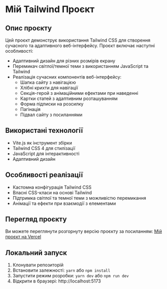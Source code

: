 # Мій Tailwind Проєкт

## Опис проєкту

Цей проєкт демонструє використання Tailwind CSS для створення сучасного та адаптивного веб-інтерфейсу. Проєкт включає наступні особливості:

- Адаптивний дизайн для різних розмірів екрану
- Перемикач світлої/темної теми з використанням JavaScript та Tailwind
- Реалізація сучасних компонентів веб-інтерфейсу:
  - Шапка сайту з навігацією
  - Хлібні крихти для навігації
  - Секція-герой з анімаційними ефектами при наведенні
  - Картки статей з адаптивним розташуванням
  - Форма підписки на розсилку
  - Пагінація
  - Підвал сайту з посиланнями

## Використані технології

- Vite.js як інструмент збірки
- Tailwind CSS 4 для стилізації
- JavaScript для інтерактивності
- Адаптивний дизайн

## Особливості реалізації

- Кастомна конфігурація Tailwind CSS
- Власні CSS-класи на основі Tailwind
- Підтримка світлої та темної теми з можливістю перемикання
- Анімації та ефекти при взаємодії з елементами

## Перегляд проєкту

Ви можете переглянути розгорнуту версію проєкту за посиланням: [Мій проєкт на Vercel](https://my-tailwind-project-puce.vercel.app)

## Локальний запуск

1. Клонувати репозиторій
2. Встановити залежності: `yarn` або `npm install`
3. Запустити режим розробки: `yarn dev` або `npm run dev`
4. Відкрити в браузері: http://localhost:5173
